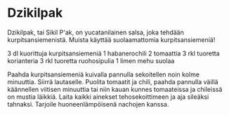 # Dzikilpak

Dzikilpak, tai Sikil P'ak, on yucatanilainen salsa, joka tehdään kurpitsansiemenistä. Muista käyttää suolaamattomia kurpitsansiemeniä!

3 dl kuorittuja kurpitsansiemeniä
1 habanerochili
2 tomaattia
3 rkl tuoretta korianteria
3 rkl tuoretta ruohosipulia
1 limen mehu
suolaa

Paahda kurpitsansiemeniä kuivalla pannulla sekoitellen noin kolme minuuttia. Siirrä lautaselle. Puolita tomaatit ja chili, paahda pannulla väillä käännellen viitisen minuuttia tai niin kauan kunnes tomaateissa ja chileissä on mustia läikkiä. Laita kaikki ainekset tehosekoittimeen ja aja sileäksi tahnaksi. Tarjoile huoneenlämpöisenä nachojen kanssa. 